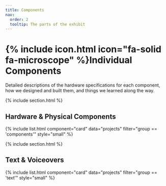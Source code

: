 ```yaml
---
title: Components
nav:
  order: 2
  tooltip: The parts of the exhibit
---
```


# {% include icon.html icon="fa-solid fa-microscope" %}Individual Components
Detailed descriptions of the hardware specifications for each component, how we designed and built them, and things we learned along the way.


{% include section.html %}

## Hardware & Physical Components
{% include list.html component="card" data="projects" filter="group == 'components'" style="small" %}

{% include section.html %}


## Text & Voiceovers
{% include list.html component="card" data="projects" filter="group == 'text'" style="small" %}




